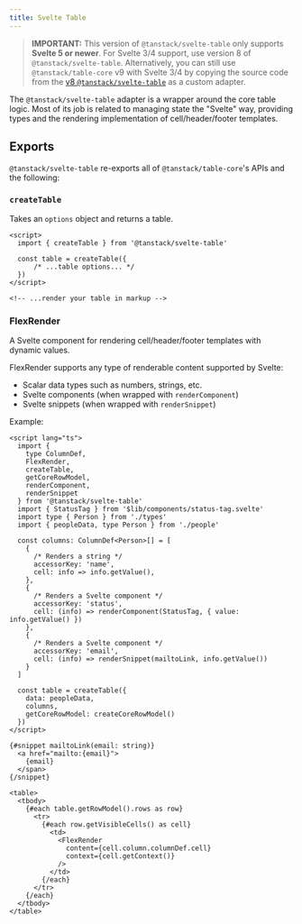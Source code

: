 ```yaml
---
title: Svelte Table
---
```


> **IMPORTANT:** This version of `@tanstack/svelte-table` only supports **Svelte 5 or  newer**. For Svelte 3/4 support, use version 8 of `@tanstack/svelte-table`.
> Alternatively, you can still use `@tanstack/table-core` v9 with Svelte 3/4 by copying the source code from the [v8 `@tanstack/svelte-table`](https://github.com/TanStack/table/tree/v8/packages/svelte-table/src) as a custom adapter.

The `@tanstack/svelte-table` adapter is a wrapper around the core table logic. Most of its job is related to managing state the "Svelte" way, providing types and the rendering implementation of cell/header/footer templates.

## Exports

`@tanstack/svelte-table` re-exports all of `@tanstack/table-core`'s APIs and the following:

### `createTable`

Takes an `options` object and returns a table.

```svelte
<script>
  import { createTable } from '@tanstack/svelte-table'

  const table = createTable({
      /* ...table options... */
  })
</script>

<!-- ...render your table in markup -->
```

### FlexRender

A Svelte component for rendering cell/header/footer templates with dynamic values.

FlexRender supports any type of renderable content supported by Svelte:

- Scalar data types such as numbers, strings, etc.
- Svelte components (when wrapped with `renderComponent`)
- Svelte snippets (when wrapped with `renderSnippet`)

Example:

```svelte
<script lang="ts">
  import {
    type ColumnDef,
    FlexRender,
    createTable,
    getCoreRowModel,
    renderComponent,
    renderSnippet
  } from '@tanstack/svelte-table'
  import { StatusTag } from '$lib/components/status-tag.svelte'
  import type { Person } from './types'
  import { peopleData, type Person } from './people'

  const columns: ColumnDef<Person>[] = [
    {
      /* Renders a string */
      accessorKey: 'name',
      cell: info => info.getValue(),
    },
    {
      /* Renders a Svelte component */
      accessorKey: 'status',
      cell: (info) => renderComponent(StatusTag, { value: info.getValue() })
    },
    {
      /* Renders a Svelte component */
      accessorKey: 'email',
      cell: (info) => renderSnippet(mailtoLink, info.getValue())
    }
  ]

  const table = createTable({
    data: peopleData,
    columns,
    getCoreRowModel: createCoreRowModel()
  })
</script>

{#snippet mailtoLink(email: string)}
  <a href="mailto:{email}">
    {email}
  </span>
{/snippet}

<table>
  <tbody>
    {#each table.getRowModel().rows as row}
      <tr>
        {#each row.getVisibleCells() as cell}
          <td>
            <FlexRender
              content={cell.column.columnDef.cell}
              context={cell.getContext()}
            />
          </td>
        {/each}
      </tr>
    {/each}
  </tbody>
</table>
```
